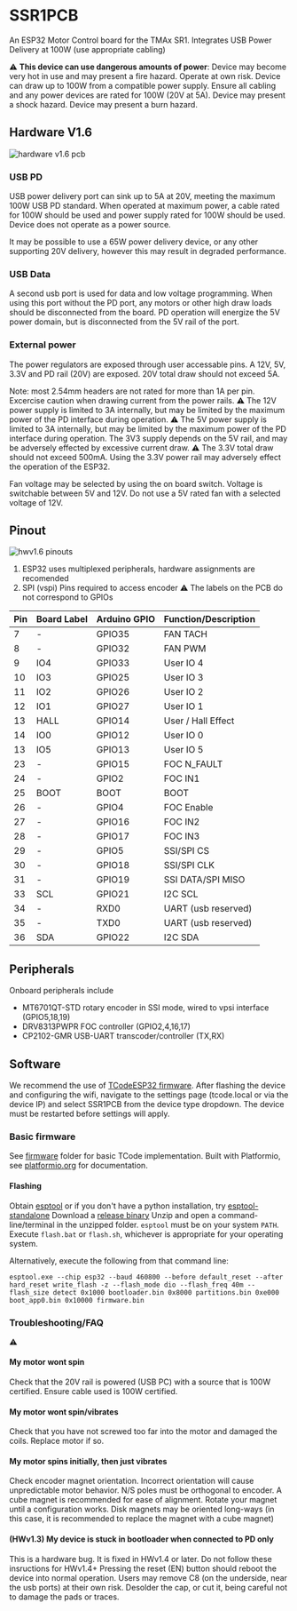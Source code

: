 # SSR1PCB
An ESP32 Motor Control board for the TMAx SR1.
Integrates USB Power Delivery at 100W (use appropriate cabling)

:warning: **This device can use dangerous amounts of power**: Device may become very hot in use and may present a fire hazard. Operate at own risk.
Device can draw up to 100W from a compatible power supply. Ensure all cabling and any power devices are rated for 100W (20V at 5A).
Device may present a shock hazard. Device may present a burn hazard.

## Hardware V1.6
![hardware v1.6 pcb](hardware/HW_Front_1.6.jpg "Hardware Version 1.6")
### USB PD
USB power delivery port can sink up to 5A at 20V, meeting the maximum 100W USB PD standard.
When operated at maximum power, a cable rated for 100W should be used and power supply rated for 100W should be used.
Device does not operate as a power source.

It may be possible to use a 65W power delivery device, or any other supporting 20V delivery, however this may result in degraded performance.

### USB Data
A second usb port is used for data and low voltage programming.
When using this port without the PD port, any motors or other high draw loads should be disconnected from the board.
PD operation will energize the 5V power domain, but is disconnected from the 5V rail of the port.
### External power
The power regulators are exposed through user accessable pins.
A 12V, 5V, 3.3V and PD rail (20V) are exposed.
20V total draw should not exceed 5A.

Note: most 2.54mm headers are not rated for more than 1A per pin. Excercise caution when drawing current from the power rails.
:warning: The 12V power supply is limited to 3A internally, but may be limited by the maximum power of the PD interface during operation.
:warning: The 5V power supply is limited to 3A internally, but may be limited by the maximum power of the PD interface during operation. The 3V3 supply depends on the 5V rail, and may be adversely effected by excessive current draw.
:warning: The 3.3V total draw should not exceed 500mA. Using the 3.3V power rail may adversely effect the operation of the ESP32.

Fan voltage may be selected by using the on board switch. Voltage is switchable between 5V and 12V. Do not use a 5V rated fan with a selected voltage of 12V.
## Pinout
![hwv1.6 pinouts](hardware/SR1PCB_1.6_pinout.png "Pinouts")
1) ESP32 uses multiplexed peripherals, hardware assignments are recomended
2) SPI (vspi) Pins required to access encoder
:warning: The labels on the PCB do not correspond to GPIOs

| Pin | Board Label | Arduino GPIO | Function/Description |
| --- | ----------- | ------------ | -------------------- |
|   7 |           - |       GPIO35 | FAN TACH             |
|   8 |           - |       GPIO32 | FAN PWM              |
|   9 |         IO4 |       GPIO33 | User IO 4            |
|  10 |         IO3 |       GPIO25 | User IO 3            |
|  11 |         IO2 |       GPIO26 | User IO 2            |
|  12 |         IO1 |       GPIO27 | User IO 1            |
|  13 |        HALL |       GPIO14 | User / Hall Effect   |
|  14 |         IO0 |       GPIO12 | User IO 0            |
|  13 |         IO5 |       GPIO13 | User IO 5            |
|  23 |           - |       GPIO15 | FOC N_FAULT          |
|  24 |           - |        GPIO2 | FOC IN1              |
|  25 |        BOOT |         BOOT | BOOT                 |
|  26 |           - |        GPIO4 | FOC Enable           |
|  27 |           - |       GPIO16 | FOC IN2              |
|  28 |           - |       GPIO17 | FOC IN3              |
|  29 |           - |        GPIO5 | SSI/SPI CS           |
|  30 |           - |       GPIO18 | SSI/SPI CLK          |
|  31 |           - |       GPIO19 | SSI DATA/SPI MISO    |
|  33 |         SCL |       GPIO21 | I2C SCL              |
|  34 |           - |       RXD0   | UART (usb reserved)  |
|  35 |           - |       TXD0   | UART (usb reserved)  |
|  36 |         SDA |       GPIO22 | I2C SDA              |

## Peripherals
Onboard peripherals include 
* MT6701QT-STD rotary encoder in SSI mode, wired to vpsi interface (GPIO5,18,19)
* DRV8313PWPR FOC controller (GPIO2,4,16,17)
* CP2102-GMR USB-UART transcoder/controller (TX,RX)

## Software
We recommend the use of [TCodeESP32 firmware](https://github.com/jcfain/TCodeESP32).
After flashing the device and configuring the wifi, navigate to the settings page (tcode.local or via the device IP) and select SSR1PCB from the device type dropdown. The device must be restarted before settings will apply.

### Basic firmware
See [firmware](firmware/) folder for basic TCode implementation.
Built with Platformio, see [platformio.org](https://platformio.org/) for documentation.

#### Flashing
Obtain [esptool](https://github.com/espressif/esptool/releases) or if you don't have  a python installation, try [esptool-standalone](https://github.com/mgiachetti/esptool-standalone)
Download a [release binary](https://github.com/millibyte-products/ssr1pcb/releases/latest/download/firmware-blob.zip)
Unzip and open a command-line/terminal in the unzipped folder.
`esptool` must be on your system `PATH`.
Execute `flash.bat` or `flash.sh`, whichever is appropriate for your operating system.

Alternatively, execute the following from that command line:
```
esptool.exe --chip esp32 --baud 460800 --before default_reset --after hard_reset write_flash -z --flash_mode dio --flash_freq 40m --flash_size detect 0x1000 bootloader.bin 0x8000 partitions.bin 0xe000 boot_app0.bin 0x10000 firmware.bin
```

### Troubleshooting/FAQ
:warning:
#### My motor wont spin
Check that the 20V rail is powered (USB PC) with a source that is 100W certified.
Ensure cable used is 100W certified.
#### My motor wont spin/vibrates
Check that you have not screwed too far into the motor and damaged the coils.
Replace motor if so.
#### My motor spins initially, then just vibrates
Check encoder magnet orientation. Incorrect orientation will cause unpredictable motor behavior. N/S poles must be orthogonal to encoder.
A cube magnet is recommended for ease of alignment. Rotate your magnet until a configuration works. Disk magnets may be oriented long-ways (in this case, it is recommended to replace the magnet with a cube magnet)
#### (HWv1.3) My device is stuck in bootloader when connected to PD only
This is a hardware bug. It is fixed in HWv1.4 or later. Do not follow these insructions for HWv1.4+
Pressing the reset (EN) button should reboot the device into normal operation.
Users may remove C8 (on the underside, near the usb ports) at their own risk. Desolder the cap, or cut it, being careful not to damage the pads or traces.
